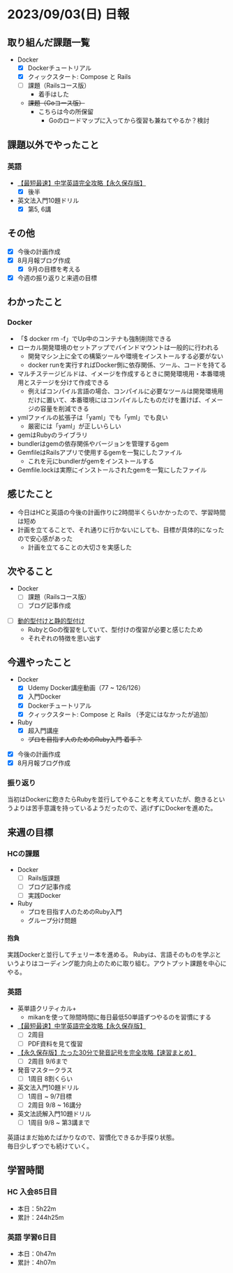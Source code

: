 # 2023/09/03(日) 日報

## 取り組んだ課題一覧

- Docker
  - [x] Dockerチュートリアル
  - [x] クィックスタート: Compose と Rails
  - [ ] 課題（Railsコース版）
    - 着手はした
  - ~~課題（Goコース版）~~
    - こちらは今の所保留
      - Goのロードマップに入ってから復習も兼ねてやるか？検討

## 課題以外でやったこと

### 英語

- [【最短最速】中学英語完全攻略【永久保存版】](https://youtu.be/-d-CgIl1ce4?si=zrok9COv967OIJQ7)
  - [x] 後半
- 英文法入門10題ドリル
  - [x] 第5, 6講

## その他

- [x] 今後の計画作成
- [x] 8月月報ブログ作成
  - [x] 9月の目標を考える
- [x] 今週の振り返りと来週の目標

## わかったこと

### Docker

- 「$ docker rm -f」でUp中のコンテナも強制削除できる
- ローカル開発環境のセットアップでバインドマウントは一般的に行われる
  - 開発マシン上に全ての構築ツールや環境をインストールする必要がない
  - docker runを実行すればDocker側に依存関係、ツール、コードを持てる
- マルチステージビルドは、イメージを作成するときに開発環境用・本番環境用とステージを分けて作成できる
  - 例えばコンパイル言語の場合、コンパイルに必要なツールは開発環境用だけに置いて、本番環境にはコンパイルしたものだけを置けば、イメージの容量を削減できる
- ymlファイルの拡張子は「yaml」でも「yml」でも良い
  - 厳密には「yaml」が正しいらしい
- gemはRubyのライブラリ
- bundlerはgemの依存関係やバージョンを管理するgem
- GemfileはRailsアプリで使用するgemを一覧にしたファイル
  - これを元にbundlerがgemをインストールする
- Gemfile.lockは実際にインストールされたgemを一覧にしたファイル

## 感じたこと

- 今日はHCと英語の今後の計画作りに2時間半くらいかかったので、学習時間は短め
- 計画を立てることで、それ通りに行かないにしても、目標が具体的になったので安心感があった
  - 計画を立てることの大切さを実感した

## 次やること

- Docker
  - [ ] 課題（Railsコース版）
  - [ ] ブログ記事作成

- [ ] [動的型付けと静的型付け](https://qiita.com/toryuneko/items/c023031b61886cae2a99)
  - RubyとGoの復習をしていて、型付けの復習が必要と感じたため
  - それぞれの特徴を思い出す

## 今週やったこと

- Docker
  - [x] Udemy Docker講座動画（77 ~ 126/126）
  - [x] 入門Docker
  - [x] Dockerチュートリアル
  - [x] クィックスタート: Compose と Rails （予定にはなかったが追加）
- Ruby
  - [x] 超入門講座
  - ~~プロを目指す人のためのRuby入門 着手？~~
- [x] 今後の計画作成
- [x] 8月月報ブログ作成

### 振り返り

当初はDockerに飽きたらRubyを並行してやることを考えていたが、飽きるというよりは苦手意識を持っているようだったので、逃げずにDockerを進めた。  

## 来週の目標

### HCの課題

- Docker
  - [ ] Rails版課題
  - [ ] ブログ記事作成
  - [ ] 実践Docker

- Ruby
  - プロを目指す人のためのRuby入門
  - グループ分け問題

#### 抱負

実践Dockerと並行してチェリー本を進める。
Rubyは、言語そのものを学ぶというよりはコーディング能力向上のために取り組む。アウトプット課題を中心にやる。

### 英語

- 英単語クリティカル+
  - mikanを使って隙間時間に毎日最低50単語ずつやるのを習慣にする
- [【最短最速】中学英語完全攻略【永久保存版】](https://youtu.be/-d-CgIl1ce4?si=zrok9COv967OIJQ7)
  - [ ] 2周目
  - [ ] PDF資料を見て復習
- [【永久保存版】たった30分で発音記号を完全攻略【速習まとめ】](https://www.youtube.com/watch?v=Qe3EmiFWgGM&ab_channel=Atsueigo)
  - [ ] 2周目 9/6まで
- 発音マスタークラス
  - [ ] 1周目 8割くらい
- 英文法入門10題ドリル
  - [ ] 1周目 ~ 9/7目標
  - [ ] 2周目 9/8 ~ 16講分
- 英文法読解入門10題ドリル
  - [ ] 1周目 9/8 ~ 第3講まで

英語はまだ始めたばかりなので、習慣化できるか手探り状態。  
毎日少しずつでも続けていく。

## 学習時間

### HC 入会85日目

- 本日：5h22m
- 累計：244h25m

### 英語 学習6日目

- 本日：0h47m
- 累計：4h07m
